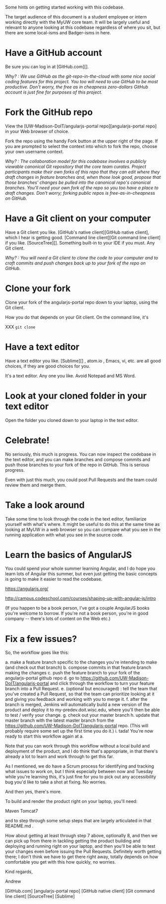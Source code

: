 Some hints on getting started working with this codebase.

The target audience of this document is a student employee or intern working directly with the MyUW core team.  It will be largely useful and relevant to anyone looking at this codebase regardless of where you sit, but there are some local-isms and Badger-isms in here.

# Have a GitHub account

Be sure you can log in at [GitHub.com][].

_Why? : We use GitHub as the git-repo-in-the-cloud with some nice social coding features for this project. You too will need to use GitHub to be most productive. Don't worry, the free as in cheapness zero-dollars GitHub account is just fine for purposes of this project._

# Fork the GitHub repo

View the [UW-Madison-DoIT/angularjs-portal repo][angularjs-portal repo] in your Web browser of choice.

Fork the repo using the handy Fork button at the upper right of the page.  If you are prompted to select the context into which to fork the repo, choose your own username context.

_Why? : The collaboration model for this codebase involves a publicly viewable canonical Git repository that the core team curates. Project participants make their own forks of this repo that they can edit where they draft changes in feature branches and, when those look good, propose that those branches' changes be pulled into the canonical repo's canonical branches. You'll need your own fork of the repo so you too have a place to draft changes. Don't worry; forking public repos is free-as-in-cheapness on GitHub._

# Have a Git client on your computer

Have a Git client you like. [GitHub's native client][GitHub native client], which I hear is getting good. [Command line client][Git command line client] if you like. [SourceTree][]. Something built-in to your IDE if you must. Any Git client.

_Why? : You will need a Git client to clone the code to your computer and to craft commits and push changes back up to your fork of the repo on GitHub._

# Clone your fork

Clone your fork of the angularjs-portal repo down to your laptop, using the Git client.

How you do that depends on your Git client.  On the command line, it's 

XXX
`git clone `

# Have a text editor

Have a text editor you like.  [Sublime][] , atom.io , Emacs, vi, etc. are all good choices, if they are good choices for you.

It's a text editor.  Any one you like.  Avoid Notepad and MS Word.

# Look at your cloned folder in your text editor

Open the folder you cloned down to your laptop in the text editor.


# Celebrate!

No seriously, this much is progress.  You can now inspect the codebase in the text editor, and you can make branches and compose commits and push those branches to your fork of the repo in GitHub.  This is serious progress.

Even with just this much, you could post Pull Requests and the team could review them and merge them.

# Take a look around

Take some time to look through the code in the text editor, familiarize yourself with what's where.  It might be useful to do this at the same time as looking at MyUW in a web browser so you can compare what you see in the running application with what you see in the source code.

# Learn the basics of AngularJS

You could spend your whole summer learning Angular, and I do hope you learn lots of Angular this summer, but even just getting the basic concepts is going to make it easier to read the codebase.

https://angularjs.org/

http://campus.codeschool.com/courses/shaping-up-with-angular-js/intro

(If you happen to be a book person, I've got a couple AngularJS books you're welcome to borrow.  If you're not a book person, you're in good company -- there's lots of content on the Web etc.)

# Fix a few issues?

So, the workflow goes like this:

a. make a feature branch specific to the changes you're intending to make (and check out that branch)
b. compose commits in that feature branch making the changes
c. push the feature branch to your fork of the angularjs-portal github repo
d. go to https://github.com/UW-Madison-DoIT/angularjs-portal and click through the workflow to turn your feature branch into a Pull Request.
e. (optional but encouraged) : tell the team that you've created a Pull Request, so that the team can prioritize looking at it and giving you feedback and working with you to merge it.
f. after the branch is merged, Jenkins will automatically build a new version of the product and deploy it to my-predev.doit.wisc.edu, where you'll then be able to test / verify your change.
g. check out your master branch
h. update that master branch with the latest master branch from the https://github.com/UW-Madison-DoIT/angularjs-portal repo.  (This will probably require some set up the first time you do it.)
i. tada!  You're now ready to start this workflow again at a.


Note that you can work through this workflow without a local build and deployment of the product, and I do think that's appropriate, in that there's already a lot to learn and work through to get this far.

As I mentioned, we do have a Scrum process for identifying and tracking what issues to work on, but I think especially between now and Tuesday while you're learning this, it's just fine for you to pick out any accessibility bug you'd like to take a shot at fixing.  No worries.


And then yes, there's more.

To build and render the product right on your laptop, you'll need:

Maven
Tomcat7

and to step through some setup steps that are largely articulated in that README.md .

How about getting at least through step 7 above, optionally 8, and then we can pick up from there in tackling getting the product building and deploying and running right on your laptop, and then you'll be able to test your changes even before issuing the Pull Requests. Definitely worth getting there; I don't think we have to get there right away, totally depends on how comfortable you get with this how quickly, no worries.

Kind regards,

Andrew

[GitHub.com]
[angularjs-portal repo]
[GitHub native client]
[Git command line client]
[SourceTree]
[Sublime]
